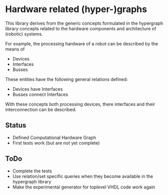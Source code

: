 # Hardware related (hyper-)graphs

This library derives from the generic concepts formulated in the hypergraph library concepts related to the hardware components and architecture of (robotic) systems.

For example, the processing hardware of a robot can be described by the means of

* Devices
* Interfaces
* Busses

These entities have the following general relations defined:

* Devices have Interfaces
* Busses connect Interfaces

With these concepts both processing devices, there interfaces and their interconnection can be described.

## Status

* Defined Computational Hardware Graph
* First tests work (but are not yet complete)

## ToDo

* Complete the tests
* Use relation/set specific queries when they become available in the hypergraph library
* Make the experimental generator for toplevel VHDL code work again
